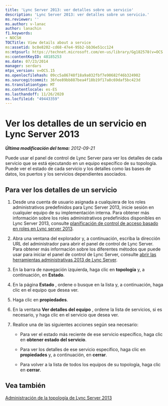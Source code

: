 ```yaml
---
title: 'Lync Server 2013: ver detalles sobre un servicio'
description: 'Lync Server 2013: ver detalles sobre un servicio.'
ms.reviewer: ''
ms.author: v-lanac
author: lanachin
f1.keywords:
- NOCSH
TOCTitle: View details about a service
ms:assetid: bc8e8202-cd68-47e4-95b2-bb36e51cc124
ms:mtpsurl: https://technet.microsoft.com/en-us/library/Gg182578(v=OCS.15)
ms:contentKeyID: 48185253
ms.date: 07/23/2014
manager: serdars
mtps_version: v=OCS.15
ms.openlocfilehash: 09cc5a86748f18a9a032fbf7e90682f46b324902
ms.sourcegitcommit: 36fee89bb887bea4f18b19f17a8c69daf5bc423d
ms.translationtype: MT
ms.contentlocale: es-ES
ms.lasthandoff: 11/26/2020
ms.locfileid: "49443359"
---
```

# <a name="view-details-about-a-service-in-lync-server-2013"></a>Ver los detalles de un servicio en Lync Server 2013

<div data-xmlns="http://www.w3.org/1999/xhtml">

<div class="topic" data-xmlns="http://www.w3.org/1999/xhtml" data-msxsl="urn:schemas-microsoft-com:xslt" data-cs="https://msdn.microsoft.com/">

<div data-asp="https://msdn2.microsoft.com/asp">



</div>

<div id="mainSection">

<div id="mainBody">

<span> </span>

_**Última modificación del tema:** 2012-09-21_

Puede usar el panel de control de Lync Server para ver los detalles de cada servicio que se está ejecutando en un equipo específico de su topología. Puede ver el estado de cada servicio y los detalles como las bases de datos, los puertos y los servicios dependientes asociados.

<div>

## <a name="to-view-details-for-a-service"></a>Para ver los detalles de un servicio

1.  Desde una cuenta de usuario asignada a cualquiera de los roles administrativos predefinidos para Lync Server 2013, inicie sesión en cualquier equipo de su implementación interna. Para obtener más información sobre los roles administrativos predefinidos disponibles en Lync Server 2013, consulte [planificación de control de acceso basado en roles en Lync server 2013](lync-server-2013-planning-for-role-based-access-control.md).

2.  Abra una ventana del explorador y, a continuación, escriba la dirección URL del administrador para abrir el panel de control de Lync Server. Para obtener más información sobre los diferentes métodos que puede usar para iniciar el panel de control de Lync Server, consulte [abrir las herramientas administrativas 2013 de Lync Server](lync-server-2013-open-lync-server-administrative-tools.md).

3.  En la barra de navegación izquierda, haga clic en **topología** y, a continuación, en **Estado**.

4.  En la página **Estado** , ordene o busque en la lista y, a continuación, haga clic en el equipo que desea ver.

5.  Haga clic en **propiedades**.

6.  En la ventana **Ver detalles del equipo** , ordene la lista de servicios, si es necesario, y haga clic en el servicio que desea ver.

7.  Realice una de las siguientes acciones según sea necesario:
    
      - Para ver el estado más reciente de ese servicio específico, haga clic en **obtener estado del servicio**.
    
      - Para ver los detalles de ese servicio específico, haga clic en **propiedades** y, a continuación, en **cerrar**.
    
      - Para volver a la lista de todos los equipos de su topología, haga clic en **cerrar**.

</div>

<div>

## <a name="see-also"></a>Vea también


[Administración de la topología de Lync Server 2013](lync-server-2013-managing-the-lync-server-topology.md)  
  

</div>

</div>

<span> </span>

</div>

</div>

</div>

